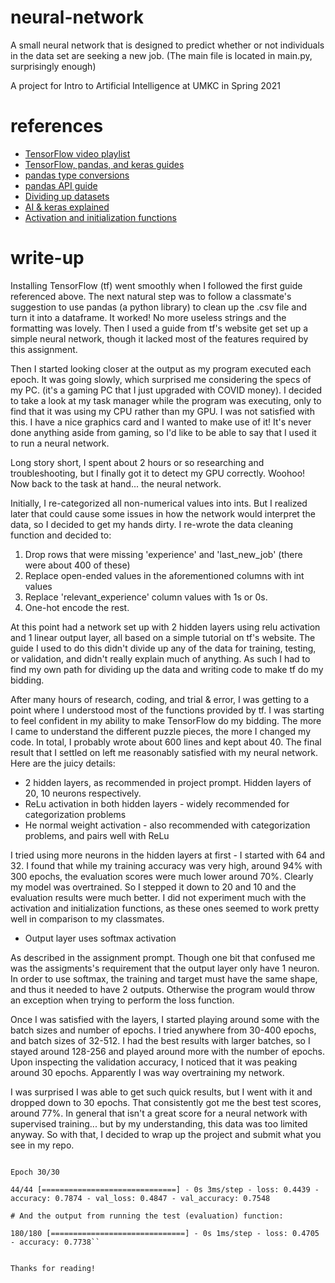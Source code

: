 # neural-network
A small neural network that is designed to predict whether or not individuals in the data set are seeking a new job. (The main file is located in main.py, surprisingly enough)

A project for Intro to Artificial Intelligence at UMKC in Spring 2021

# references

- [TensorFlow video playlist](https://www.youtube.com/playlist?list=PLhhyoLH6IjfxVOdVC1P1L5z5azs0XjMsb)
- [TensorFlow, pandas, and keras guides](https://www.tensorflow.org/tutorials)
- [pandas type conversions](https://www.geeksforgeeks.org/change-data-type-for-one-or-more-columns-in-pandas-dataframe/)
- [pandas API guide](https://pandas.pydata.org/docs/reference/frame.html)
- [Dividing up datasets](https://stackoverflow.com/questions/48213766/split-a-dataset-created-by-tensorflow-dataset-api-in-to-train-and-test/51258695)
- [AI & keras explained](https://machinelearningmastery.com/tensorflow-tutorial-deep-learning-with-tf-keras/)
- [Activation and initialization functions](https://towardsdatascience.com/weight-initialization-techniques-in-neural-networks-26c649eb3b78)

# write-up

Installing TensorFlow (tf) went smoothly when I followed the first guide referenced above. The next natural step was to follow a classmate's suggestion to use pandas (a python library) to clean up the .csv file and turn it into a dataframe. It worked! No more useless strings and the formatting was lovely. Then I used a guide from tf's website get set up a simple neural network, though it lacked most of the features required by this assignment.

Then I started looking closer at the output as my program executed each epoch. It was going slowly, which surprised me considering the specs of my PC. (it's a gaming PC that I just upgraded with COVID money). I decided to take a look at my task manager while the program was executing, only to find that it was using my CPU rather than my GPU. I was not satisfied with this. I have a nice graphics card and I wanted to make use of it! It's never done anything aside from gaming, so I'd like to be able to say that I used it to run a neural network.

Long story short, I spent about 2 hours or so researching and troubleshooting, but I finally got it to detect my GPU correctly. Woohoo! Now back to the task at hand... the neural network.

Initially, I re-categorized all non-numerical values into ints. But I realized later that could cause some issues in how the network would interpret the data, so I decided to get my hands dirty. I re-wrote the data cleaning function and decided to:

1. Drop rows that were missing 'experience' and 'last_new_job' (there were about 400 of these)
2. Replace open-ended values in the aforementioned columns with int values
3. Replace 'relevant_experience' column values with 1s or 0s.
4. One-hot encode the rest.

At this point had a network set up with 2 hidden layers using relu activation and 1 linear output layer, all based on a simple tutorial on tf's website. The guide I used to do this didn't divide up any of the data for training, testing, or validation, and didn't really explain much of anything. As such I had to find my own path for dividing up the data and writing code to make tf do my bidding.

After many hours of research, coding, and trial & error, I was getting to a point where I understood most of the functions provided by tf. I was starting to feel confident in my ability to make TensorFlow do my bidding. The more I came to understand the different puzzle pieces, the more I changed my code. In total, I probably wrote about 600 lines and kept about 40. The final result that I settled on left me reasonably satisfied with my neural network. Here are the juicy details: 

- 2 hidden layers, as recommended in project prompt. Hidden layers of 20, 10 neurons respectively.
- ReLu activation in both hidden layers - widely recommended for categorization problems
- He normal weight activation - also recommended with categorization problems, and pairs well with ReLu

I tried using more neurons in the hidden layers at first - I started with 64 and 32. I found that while my training accuracy was very high, around 94% with 300 epochs, the evaluation scores were much lower around 70%. Clearly my model was overtrained. So I stepped it down to 20 and 10 and the evaluation results were much better. I did not experiment much with the activation and initialization functions, as these ones seemed to work pretty well in comparison to my classmates.

- Output layer uses softmax activation

As described in the assignment prompt. Though one bit that confused me was the assigments's requirement that the output layer only have 1 neuron. In order to use softmax, the training and target must have the same shape, and thus it needed to have 2 outputs. Otherwise the program would throw an exception when trying to perform the loss function.

Once I was satisfied with the layers, I started playing around some with the batch sizes and number of epochs. I tried anywhere from 30-400 epochs, and batch sizes of 32-512. I had the best results with larger batches, so I stayed around 128-256 and played around more with the number of epochs. Upon inspecting the validation accuracy, I noticed that it was peaking around 30 epochs. Apparently I was way overtraining my network. 

I was surprised I was able to get such quick results, but I went with it and dropped down to 30 epochs. That consistently got me the best test scores, around 77%. In general that isn't a great score for a neural network with supervised training... but by my understanding, this data was too limited anyway. So with that, I decided to wrap up the project and submit what you see in my repo.

```# Here's a snippet of the console output during from the final epoch:

Epoch 30/30

44/44 [==============================] - 0s 3ms/step - loss: 0.4439 - accuracy: 0.7874 - val_loss: 0.4847 - val_accuracy: 0.7548

# And the output from running the test (evaluation) function:

180/180 [==============================] - 0s 1ms/step - loss: 0.4705 - accuracy: 0.7738``


Thanks for reading!